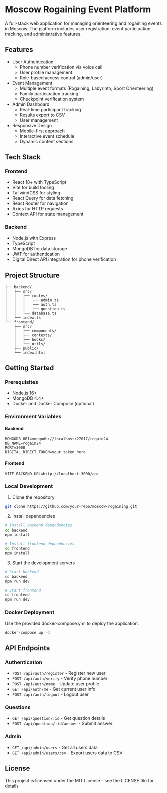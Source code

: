 # Moscow Rogaining Event Platform

A full-stack web application for managing orienteering and rogaining events in Moscow. The platform includes user registration, event participation tracking, and administrative features.

## Features

- User Authentication
  - Phone number verification via voice call
  - User profile management
  - Role-based access control (admin/user)
- Event Management
  - Multiple event formats (Rogaining, Labyrinth, Sport Orienteering)
  - Family participation tracking
  - Checkpoint verification system
- Admin Dashboard
  - Real-time participant tracking
  - Results export to CSV
  - User management
- Responsive Design
  - Mobile-first approach
  - Interactive event schedule
  - Dynamic content sections

## Tech Stack

### Frontend
- React 18+ with TypeScript
- Vite for build tooling
- TailwindCSS for styling
- React Query for data fetching
- React Router for navigation
- Axios for HTTP requests
- Context API for state management

### Backend
- Node.js with Express
- TypeScript
- MongoDB for data storage
- JWT for authentication
- Digital Direct API integration for phone verification

## Project Structure

```
├── backend/
│   ├── src/
│   │   ├── routes/
│   │   │   ├── admin.ts
│   │   │   ├── auth.ts
│   │   │   └── question.ts
│   │   └── database.ts
│   └── index.ts
└── frontend/
    ├── src/
    │   ├── components/
    │   ├── contexts/
    │   ├── hooks/
    │   └── utils/
    ├── public/
    └── index.html
```

## Getting Started

### Prerequisites

- Node.js 16+
- MongoDB 4.4+
- Docker and Docker Compose (optional)

### Environment Variables

#### Backend
```env
MONGODB_URI=mongodb://localhost:27017/rogain24
DB_NAME=rogain24
PORT=3000
DIGITAL_DIRECT_TOKEN=your_token_here
```

#### Frontend
```env
VITE_BACKEND_URL=http://localhost:3000/api
```

### Local Development

1. Clone the repository
```bash
git clone https://github.com/your-repo/moscow-rogaining.git
```

2. Install dependencies
```bash
# Install backend dependencies
cd backend
npm install

# Install frontend dependencies
cd frontend
npm install
```

3. Start the development servers
```bash
# Start backend
cd backend
npm run dev

# Start frontend
cd frontend
npm run dev
```

### Docker Deployment

Use the provided docker-compose.yml to deploy the application:

```bash
docker-compose up -d
```

## API Endpoints

### Authentication
- `POST /api/auth/register` - Register new user
- `POST /api/auth/verify` - Verify phone number
- `POST /api/auth/name` - Update user profile
- `GET /api/auth/me` - Get current user info
- `POST /api/auth/logout` - Logout user

### Questions
- `GET /api/question/:id` - Get question details
- `POST /api/question/:id/answer` - Submit answer

### Admin
- `GET /api/admin/users` - Get all users data
- `GET /api/admin/users/csv` - Export users data to CSV

## License

This project is licensed under the MIT License - see the LICENSE file for details
